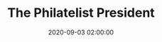 ---
_schema: default
title: The Philatelist President
link: https://www.geocaching.com/geocache/GC8YF2P
owner: John Scott
date: 2020-09-03 02:00:00
log_type: Note
display_coords: N 41° 26.666' W 074° 28.666'
latitude: '41.444433'
longitude: '-74.477766'
first_stage: false
bogus: true
zhanna_log: >-
  Rich in NEPA and I began working on this puzzle with a clear idea of what we
  needed to do, but it ended up taking much longer than we expected. We had to
  use a lot of trial and error because there were quite a few possibilities for
  one part of the puzzle. After exhausting those possibilities, we were at a
  loss until we happened to stumble upon another source that gave us one more
  option to try, and that one worked\! Thanks for a fun challenge\!
rich_log:
post_id: 12605
---